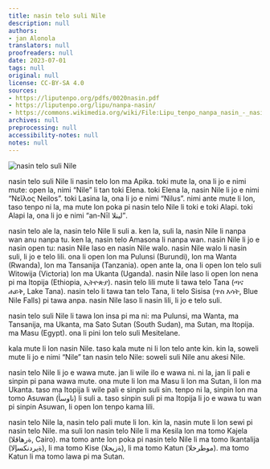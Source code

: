 ```yaml
---
title: nasin telo suli Nile
description: null
authors:
- jan Alonola
translators: null
proofreaders: null
date: 2023-07-01
tags: null
original: null
license: CC-BY-SA 4.0
sources:
- https://liputenpo.org/pdfs/0020nasin.pdf
- https://liputenpo.org/lipu/nanpa-nasin/
- https://commons.wikimedia.org/wiki/File:Lipu_tenpo_nanpa_nasin_-_nasin_telo_suli_Nile.png
archives: null
preprocessing: null
accessibility-notes: null
notes: null
---
```


![nasin telo suli Nile](https://upload.wikimedia.org/wikipedia/commons/c/ca/Lipu_tenpo_nanpa_nasin_-_nasin_telo_suli_Nile.png)

nasin telo suli Nile li nasin telo lon ma Apika. toki mute la, ona li jo e nimi mute: open la, nimi “Nile” li tan toki Elena. toki Elena la, nasin Nile li jo e nimi “Νεῖλος Neilos”. toki Lasina la, ona li jo e nimi “Nilus”. nimi ante mute li lon, taso tenpo ni la, ma mute lon poka pi nasin telo Nile li toki e toki Alapi. toki Alapi la, ona li jo e nimi “an-Nīl لينلا”.

nasin telo ale la, nasin telo Nile li suli a. ken la, suli la, nasin Nile li nanpa wan anu nanpa tu. ken la, nasin telo Amasona li nanpa wan. nasin Nile li jo e nasin open tu: nasin Nile laso en nasin Nile walo. nasin Nile walo li nasin suli, li jo e telo lili. ona li open lon ma Pulunsi (Burundi), lon ma Wanta (Rwanda), lon ma Tansanija (Tanzania). open ante la, ona li open lon telo suli Witowija (Victoria) lon ma Ukanta (Uganda). nasin Nile laso li open lon nena pi ma Itopija (Ethiopia, ኢትዮጵያ). nasin telo lili mute li tawa telo Tana (ጣና ሐይቅ, Lake Tana). nasin telo li tawa tan telo Tana, li telo Sisisa (ጥስ እሳት, Blue Nile Falls) pi tawa anpa. nasin Nile laso li nasin lili, li jo e telo suli.

nasin telo suli Nile li tawa lon insa pi ma ni: ma Pulunsi, ma Wanta, ma Tansanija, ma Ukanta, ma Sato Sutan (South Sudan), ma Sutan, ma Itopija. ma Masu (Egypt). ona li pini lon telo suli Mesitelane.

kala mute li lon nasin Nile. taso kala mute ni li lon telo ante kin. kin la, soweli mute li jo e nimi “Nile” tan nasin telo Nile: soweli suli Nile anu akesi Nile.

nasin telo Nile li jo e wawa mute. jan li wile ilo e wawa ni. ni la, jan li pali e sinpin pi pana wawa mute. ona mute li lon ma Masu li lon ma Sutan, li lon ma Ukanta. taso ma Itopija li wile pali e sinpin suli sin. tenpo ni la, sinpin lon ma tomo Asuwan (ناوسأ) li suli a. taso sinpin suli pi ma Itopija li jo e wawa tu wan pi sinpin Asuwan, li open lon tenpo kama lili.

nasin telo Nile la, nasin telo pali mute li lon. kin la, nasin mute li lon sewi pi nasin telo Nile. ma suli lon nasin telo Nile li ma Kesila lon ma tomo Kajela (ةرهاقلا, Cairo). ma tomo ante lon poka pi nasin telo Nile li ma tomo Ikantalija (ةيردنكسإلا), li ma tomo Kise (ةزيجلا), li ma tomo Katun (موطرخلا). ma tomo Katun li ma tomo lawa pi ma Sutan.